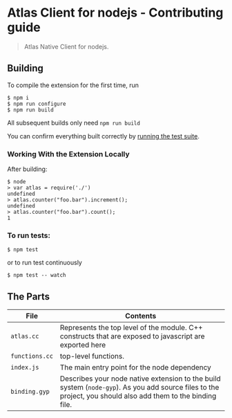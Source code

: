 # Atlas Client for nodejs - Contributing guide

> Atlas Native Client for nodejs.

## Building

To compile the extension for the first time, run

```
$ npm i
$ npm run configure
$ npm run build
```

All subsequent builds only need `npm run build`

You can confirm everything built correctly by [running the test suite](#to-run-tests).

### Working With the Extension Locally

After building:

```node
$ node
> var atlas = require('./')
undefined
> atlas.counter("foo.bar").increment();
undefined
> atlas.counter("foo.bar").count();
1
```

### To run tests:

```
$ npm test
```

or to run test continuously

```
$ npm test -- watch
```

## The Parts

File | Contents
-------------|----------------
`atlas.cc` | Represents the top level of the module. C++ constructs that are exposed to javascript are exported here
`functions.cc` | top-level functions.
`index.js` | The main entry point for the node dependency
`binding.gyp` | Describes your node native extension to the build system (`node-gyp`). As you add source files to the project, you should also add them to the binding file.
